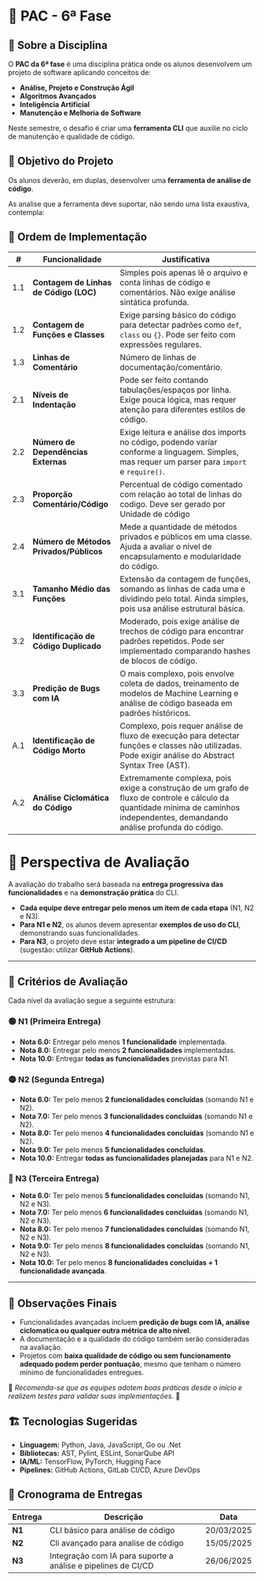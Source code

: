 # 📌 PAC - 6ª Fase  

## 📖 Sobre a Disciplina  
O **PAC da 6ª fase** é uma disciplina prática onde os alunos desenvolvem um projeto de software aplicando conceitos de:  
- **Análise, Projeto e Construção Ágil**  
- **Algoritmos Avançados**  
- **Inteligência Artificial**  
- **Manutenção e Melhoria de Software**  

Neste semestre, o desafio é criar uma **ferramenta CLI** que auxilie no ciclo de manutenção e qualidade de código.  

## 🎯 Objetivo do Projeto  
Os alunos deverão, em duplas, desenvolver uma **ferramenta de análise de código**. 

As analise que a ferramenta deve suportar, não sendo uma lista exaustiva, contempla:  


## 🔹 Ordem de Implementação  

| **#** |**Funcionalidade** | **Justificativa** | 
|------|----------------------|------------------|
|  1.1 | **Contagem de Linhas de Código (LOC)** | Simples pois apenas lê o arquivo e conta linhas de código e comentários. Não exige análise sintática profunda. |  
|  1.2 | **Contagem de Funções e Classes** | Exige parsing básico do código para detectar padrões como `def`, `class` ou `{}`. Pode ser feito com expressões regulares. | 
|  1.3 | **Linhas de Comentário** |  Número de linhas de documentação/comentário.|
|  2.1 | **Níveis de Indentação** | Pode ser feito contando tabulações/espaços por linha. Exige pouca lógica, mas requer atenção para diferentes estilos de código. |
|  2.2 | **Número de Dependências Externas** | Exige leitura e análise dos imports no código, podendo variar conforme a linguagem. Simples, mas requer um parser para `import` e `require()`. |
|  2.3 | **Proporção Comentário/Código** | Percentual de código comentado com relação ao total de linhas do codigo. Deve ser gerado por Unidade de código |
|  2.4 | **Número de Métodos Privados/Públicos**  | Mede a quantidade de métodos privados e públicos em uma classe. Ajuda a avaliar o nível de encapsulamento e modularidade do código. |
|  3.1 | **Tamanho Médio das Funções** | Extensão da contagem de funções, somando as linhas de cada uma e dividindo pelo total. Ainda simples, pois usa análise estrutural básica. |
|  3.2 | **Identificação de Código Duplicado** | Moderado, pois exige análise de trechos de código para encontrar padrões repetidos. Pode ser implementado comparando hashes de blocos de código. |
|  3.3 | **Predição de Bugs com IA** | O mais complexo, pois envolve coleta de dados, treinamento de modelos de Machine Learning e análise de código baseada em padrões históricos. |
|  A.1 | **Identificação de Código Morto** | Complexo, pois requer análise de fluxo de execução para detectar funções e classes não utilizadas. Pode exigir análise do Abstract Syntax Tree (AST). |
|  A.2 | **Análise Ciclomática do Código** | Extremamente complexa, pois exige a construção de um grafo de fluxo de controle e cálculo da quantidade mínima de caminhos independentes, demandando análise profunda do código. |


# 📌 Perspectiva de Avaliação

A avaliação do trabalho será baseada na **entrega progressiva das funcionalidades** e na **demonstração prática** do CLI.  

- **Cada equipe deve entregar pelo menos um item de cada etapa** (N1, N2 e N3).  
- **Para N1 e N2**, os alunos devem apresentar **exemplos de uso do CLI**, demonstrando suas funcionalidades.  
- **Para N3**, o projeto deve estar **integrado a um pipeline de CI/CD** (sugestão: utilizar **GitHub Actions**).  

---

## 📌 Critérios de Avaliação  

Cada nível da avaliação segue a seguinte estrutura:  

### 🟢 N1 (Primeira Entrega)  
- **Nota 6.0:** Entregar pelo menos **1 funcionalidade** implementada.  
- **Nota 8.0:** Entregar pelo menos **2 funcionalidades** implementadas.  
- **Nota 10.0:** Entregar **todas as funcionalidades** previstas para N1.  

### 🟡 N2 (Segunda Entrega)  
- **Nota 6.0:** Ter pelo menos **2 funcionalidades concluídas** (somando N1 e N2).  
- **Nota 7.0:** Ter pelo menos **3 funcionalidades concluídas** (somando N1 e N2).  
- **Nota 8.0:** Ter pelo menos **4 funcionalidades concluídas** (somando N1 e N2).  
- **Nota 9.0:** Ter pelo menos **5 funcionalidades concluídas**.  
- **Nota 10.0:** Entregar **todas as funcionalidades planejadas** para N1 e N2.  

### 🔴 N3 (Terceira Entrega)  
- **Nota 6.0:** Ter pelo menos **5 funcionalidades concluídas** (somando N1, N2 e N3).  
- **Nota 7.0:** Ter pelo menos **6 funcionalidades concluídas** (somando N1, N2 e N3).  
- **Nota 8.0:** Ter pelo menos **7 funcionalidades concluídas** (somando N1, N2 e N3).  
- **Nota 9.0:** Ter pelo menos **8 funcionalidades concluídas** (somando N1, N2 e N3).  
- **Nota 10.0:** Ter pelo menos **8 funcionalidades concluídas + 1 funcionalidade avançada**.  

---

## 📌 Observações Finais  

- Funcionalidades avançadas incluem **predição de bugs com IA, análise ciclomatica ou qualquer outra métrica de alto nível**.  
- A documentação e a qualidade do código também serão consideradas na avaliação.  
- Projetos com **baixa qualidade de código ou sem funcionamento adequado podem perder pontuação**, mesmo que tenham o número mínimo de funcionalidades entregues.  

📌 *Recomenda-se que as equipes adotem boas práticas desde o início e realizem testes para validar suas implementações.* 🚀  




## 🏗️ Tecnologias Sugeridas  
- **Linguagem:** Python, Java, JavaScript, Go ou .Net  
- **Bibliotecas:** AST, Pylint, ESLint, SonarQube API  
- **IA/ML:** TensorFlow, PyTorch, Hugging Face  
- **Pipelines:** GitHub Actions, GitLab CI/CD, Azure DevOps  


## 📅 Cronograma de Entregas  
| Entrega | Descrição | Data |
|---------|------------|------|
| **N1** | CLI básico para análise de código | 20/03/2025 |
| **N2** | Cli avançado para analise de código | 15/05/2025 |
| **N3** | Integração com IA para suporte a análise e pipelines de CI/CD | 26/06/2025 |

